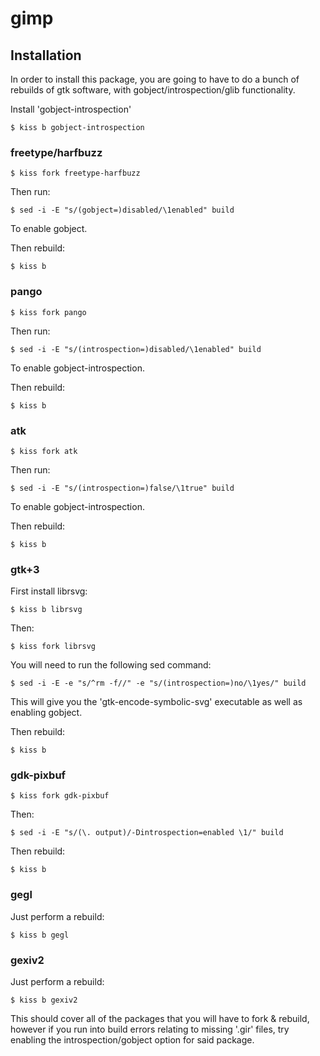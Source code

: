 # gimp

## Installation

In order to install this package, you are going to have to do a bunch
of rebuilds of gtk software, with gobject/introspection/glib functionality.

Install 'gobject-introspection'

`$ kiss b gobject-introspection`

### freetype/harfbuzz

`$ kiss fork freetype-harfbuzz`

Then run:

`$ sed -i -E "s/(gobject=)disabled/\1enabled" build`

To enable gobject.

Then rebuild:

`$ kiss b`

### pango

`$ kiss fork pango`

Then run:

`$ sed -i -E "s/(introspection=)disabled/\1enabled" build`

To enable gobject-introspection.

Then rebuild:

`$ kiss b`

### atk

`$ kiss fork atk`

Then run:

`$ sed -i -E "s/(introspection=)false/\1true" build`

To enable gobject-introspection.

Then rebuild:

`$ kiss b`

### gtk+3

First install librsvg:

`$ kiss b librsvg`

Then:

`$ kiss fork librsvg`

You will need to run the following sed command:

`$ sed -i -E -e "s/^rm -f//" -e "s/(introspection=)no/\1yes/" build`

This will give you the 'gtk-encode-symbolic-svg' executable as well as enabling
gobject.

Then rebuild:

`$ kiss b`

### gdk-pixbuf

`$ kiss fork gdk-pixbuf`

Then:

`$ sed -i -E "s/(\. output)/-Dintrospection=enabled \1/" build`

Then rebuild:

`$ kiss b`

### gegl

Just perform a rebuild:

`$ kiss b gegl`

### gexiv2

Just perform a rebuild:

`$ kiss b gexiv2`

This should cover all of the packages that you will have to fork & rebuild,
however if you run into build errors relating to missing '.gir' files,
try enabling the introspection/gobject option for said package.

